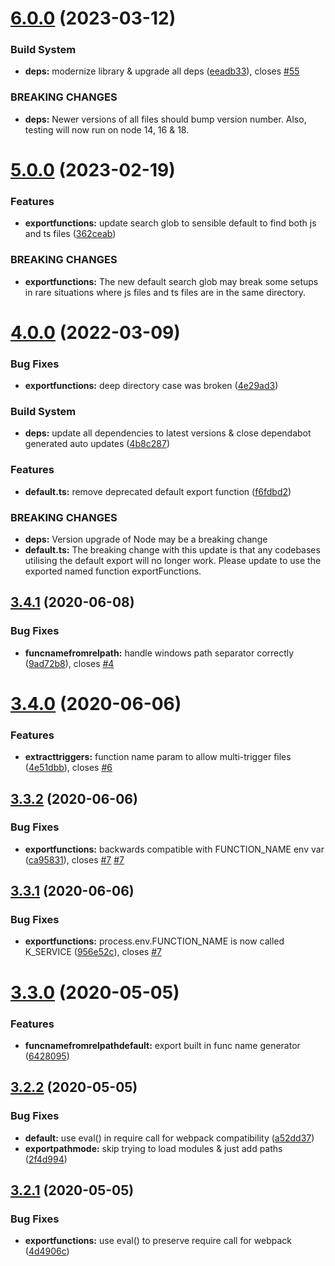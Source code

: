 # [6.0.0](https://github.com/george43g/better-firebase-functions/compare/v5.0.0...v6.0.0) (2023-03-12)


### Build System

* **deps:** modernize library & upgrade all deps ([eeadb33](https://github.com/george43g/better-firebase-functions/commit/eeadb33f338909e28906c50c8be4031987008a0b)), closes [#55](https://github.com/george43g/better-firebase-functions/issues/55)


### BREAKING CHANGES

* **deps:** Newer versions of all files should bump version number. Also, testing will now run
on node 14, 16 & 18.

# [5.0.0](https://github.com/george43g/better-firebase-functions/compare/v4.0.0...v5.0.0) (2023-02-19)


### Features

* **exportfunctions:** update search glob to sensible default to find both js and ts files ([362ceab](https://github.com/george43g/better-firebase-functions/commit/362ceabb412abffc06d403bce33fb236bfab416e))


### BREAKING CHANGES

* **exportfunctions:** The new default search glob may break some setups in rare situations where js files
and ts files are in the same directory.

# [4.0.0](https://github.com/gramstr/better-firebase-functions/compare/v3.4.1...v4.0.0) (2022-03-09)


### Bug Fixes

* **exportfunctions:** deep directory case was broken ([4e29ad3](https://github.com/gramstr/better-firebase-functions/commit/4e29ad30d2afdc9649177d409d589c05fa621506))


### Build System

* **deps:** update all dependencies to latest versions & close dependabot generated auto updates ([4b8c287](https://github.com/gramstr/better-firebase-functions/commit/4b8c2875ecd43a3b8f91ced768a77abdf35bdd9a))


### Features

* **default.ts:** remove deprecated default export function ([f6fdbd2](https://github.com/gramstr/better-firebase-functions/commit/f6fdbd2689826c86aa3ba1939c6a642a4a583946))


### BREAKING CHANGES

* **deps:** Version upgrade of Node may be a breaking change
* **default.ts:** The breaking change with this update is that any codebases utilising the default
export will no longer work. Please update to use the exported named function exportFunctions.

## [3.4.1](https://github.com/gramstr/better-firebase-functions/compare/v3.4.0...v3.4.1) (2020-06-08)


### Bug Fixes

* **funcnamefromrelpath:** handle windows path separator correctly ([9ad72b8](https://github.com/gramstr/better-firebase-functions/commit/9ad72b8184aa211ac2f62e2bbe57e4f10770dedd)), closes [#4](https://github.com/gramstr/better-firebase-functions/issues/4)

# [3.4.0](https://github.com/gramstr/better-firebase-functions/compare/v3.3.2...v3.4.0) (2020-06-06)


### Features

* **extracttriggers:** function name param to allow multi-trigger files ([4e51dbb](https://github.com/gramstr/better-firebase-functions/commit/4e51dbb4a7c3482dc0a3826e3e7feba2628a3dcf)), closes [#6](https://github.com/gramstr/better-firebase-functions/issues/6)

## [3.3.2](https://github.com/gramstr/better-firebase-functions/compare/v3.3.1...v3.3.2) (2020-06-06)


### Bug Fixes

* **exportfunctions:** backwards compatible with FUNCTION_NAME env var ([ca95831](https://github.com/gramstr/better-firebase-functions/commit/ca9583191bacd75c29886dbc6eba685994278e47)), closes [#7](https://github.com/gramstr/better-firebase-functions/issues/7) [#7](https://github.com/gramstr/better-firebase-functions/issues/7)

## [3.3.1](https://github.com/gramstr/better-firebase-functions/compare/v3.3.0...v3.3.1) (2020-06-06)


### Bug Fixes

* **exportfunctions:** process.env.FUNCTION_NAME is now called K_SERVICE ([956e52c](https://github.com/gramstr/better-firebase-functions/commit/956e52cde508bc496bf266f331a0c679df6bcf08)), closes [#7](https://github.com/gramstr/better-firebase-functions/issues/7)

# [3.3.0](https://github.com/gramstr/better-firebase-functions/compare/v3.2.2...v3.3.0) (2020-05-05)


### Features

* **funcnamefromrelpathdefault:** export built in func name generator ([6428095](https://github.com/gramstr/better-firebase-functions/commit/6428095da7c9889918df3f2cbbd6109476aff595))

## [3.2.2](https://github.com/gramstr/better-firebase-functions/compare/v3.2.1...v3.2.2) (2020-05-05)


### Bug Fixes

* **default:** use eval() in require call for webpack compatibility ([a52dd37](https://github.com/gramstr/better-firebase-functions/commit/a52dd375e0581f8f942ee58e063534270f92dc15))
* **exportpathmode:** skip trying to load modules & just add paths ([2f4d994](https://github.com/gramstr/better-firebase-functions/commit/2f4d9942833d0b9c2fb680447f73585336ecb5cd))

## [3.2.1](https://github.com/gramstr/better-firebase-functions/compare/v3.2.0...v3.2.1) (2020-05-05)


### Bug Fixes

* **exportfunctions:** use eval() to preserve require call for webpack ([4d4906c](https://github.com/gramstr/better-firebase-functions/commit/4d4906c65e0308cfd49c2427cb8dd39ede0b5891))

